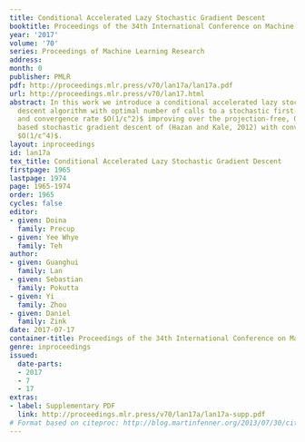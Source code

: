 ```yaml
---
title: Conditional Accelerated Lazy Stochastic Gradient Descent
booktitle: Proceedings of the 34th International Conference on Machine Learning
year: '2017'
volume: '70'
series: Proceedings of Machine Learning Research
address: 
month: 0
publisher: PMLR
pdf: http://proceedings.mlr.press/v70/lan17a/lan17a.pdf
url: http://proceedings.mlr.press/v70/lan17.html
abstract: In this work we introduce a conditional accelerated lazy stochastic gradient
  descent algorithm with optimal number of calls to a stochastic first-order oracle
  and convergence rate $O(1/ε^2)$ improving over the projection-free, Online Frank-Wolfe
  based stochastic gradient descent of (Hazan and Kale, 2012) with convergence rate
  $O(1/ε^4)$.
layout: inproceedings
id: lan17a
tex_title: Conditional Accelerated Lazy Stochastic Gradient Descent
firstpage: 1965
lastpage: 1974
page: 1965-1974
order: 1965
cycles: false
editor:
- given: Doina
  family: Precup
- given: Yee Whye
  family: Teh
author:
- given: Guanghui
  family: Lan
- given: Sebastian
  family: Pokutta
- given: Yi
  family: Zhou
- given: Daniel
  family: Zink
date: 2017-07-17
container-title: Proceedings of the 34th International Conference on Machine Learning
genre: inproceedings
issued:
  date-parts:
  - 2017
  - 7
  - 17
extras:
- label: Supplementary PDF
  link: http://proceedings.mlr.press/v70/lan17a/lan17a-supp.pdf
# Format based on citeproc: http://blog.martinfenner.org/2013/07/30/citeproc-yaml-for-bibliographies/
---
```


